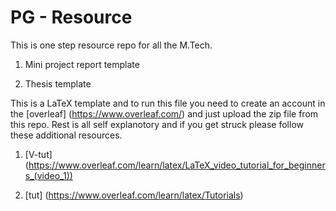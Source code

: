 # PG - Resource

This is one step resource repo for all the M.Tech.

  1. Mini project report template
  
  2. Thesis template


This is a LaTeX template and to run this file you need to create an account in the [overleaf] (https://www.overleaf.com/) and just upload the zip file from this repo. Rest is all self explanotory and if you get struck please follow these additional resources. 


  1. [V-tut] (https://www.overleaf.com/learn/latex/LaTeX_video_tutorial_for_beginners_(video_1))
  
  2. [tut] (https://www.overleaf.com/learn/latex/Tutorials)

